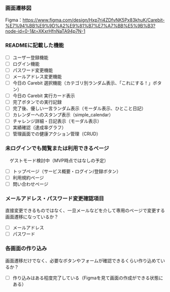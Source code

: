 ### 画面遷移図
Figma：https://www.figma.com/design/Hxp7ri4ZDfvNK5Px83khuK/Carebit-%E7%94%BB%E9%9D%A2%E9%81%B7%E7%A7%BB%E5%9B%B3?node-id=0-1&t=XKxrHfnNaTA94p7N-1

### READMEに記載した機能
- [ ] ユーザー登録機能
- [ ] ログイン機能
- [ ] パスワード変更機能
- [ ] メールアドレス変更機能
- [ ] 今日の Carebit 選択機能（カテゴリ別ランダム表示、「これにする！」ボタン）
- [ ] 今日の Carebit 実行カード表示
- [ ] 完了ボタンでの実行記録
- [ ] 完了後、優しい一言ランダム表示（モーダル表示、ひとこと日記）
- [ ] カレンダーへのスタンプ表示（simple_calendar）
- [ ] チャレンジ詳細・日記表示（モーダル表示）
- [ ] 実績確認（達成率グラフ）
- [ ] 管理画面での健康アクション管理（CRUD）

### 未ログインでも閲覧または利用できるページ
　ゲストモード検討中（MVP時点ではなしの予定）
- [ ] トップページ（サービス概要・ログイン/登録ボタン）
- [ ] 利用規約ページ
- [ ] 問い合わせページ

### メールアドレス・パスワード変更確認項目
直接変更できるものではなく、一旦メールなどを介して専用のページで変更する画面遷移になっているか？
- [ ] メールアドレス
- [ ] パスワード

### 各画面の作り込み
画面遷移だけでなく、必要なボタンやフォームが確認できるくらい作り込めているか？
- [ ] 作り込みはある程度完了している（Figmaを見て画面の作成ができる状態にある）